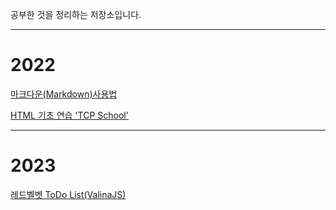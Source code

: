 공부한 것을 정리하는 저장소입니다.

--- 
# 2022  

[마크다운(Markdown)사용법](markdown.md)

[HTML 기초 연습 'TCP School'](practiceHTML.html)

---
# 2023
[레드벨벳 ToDo List(ValinaJS)](https://github.com/saladlemon/redvelvetmomentum.git) 